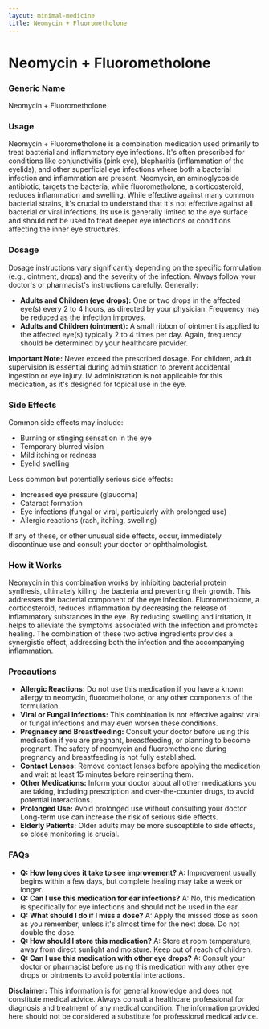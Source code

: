 ```yaml
---
layout: minimal-medicine
title: Neomycin + Fluorometholone
---
```


# Neomycin + Fluorometholone
### Generic Name
Neomycin + Fluorometholone

### Usage
Neomycin + Fluorometholone is a combination medication used primarily to treat bacterial and inflammatory eye infections.  It's often prescribed for conditions like conjunctivitis (pink eye), blepharitis (inflammation of the eyelids), and other superficial eye infections where both a bacterial infection and inflammation are present. Neomycin, an aminoglycoside antibiotic, targets the bacteria, while fluorometholone, a corticosteroid, reduces inflammation and swelling.  While effective against many common bacterial strains, it's crucial to understand that it's not effective against all bacterial or viral infections.  Its use is generally limited to the eye surface and should not be used to treat deeper eye infections or conditions affecting the inner eye structures.

### Dosage
Dosage instructions vary significantly depending on the specific formulation (e.g., ointment, drops) and the severity of the infection.  Always follow your doctor's or pharmacist's instructions carefully.  Generally:

* **Adults and Children (eye drops):**  One or two drops in the affected eye(s) every 2 to 4 hours, as directed by your physician.  Frequency may be reduced as the infection improves.
* **Adults and Children (ointment):** A small ribbon of ointment is applied to the affected eye(s) typically 2 to 4 times per day.  Again, frequency should be determined by your healthcare provider.

**Important Note:** Never exceed the prescribed dosage.  For children, adult supervision is essential during administration to prevent accidental ingestion or eye injury.  IV administration is not applicable for this medication, as it's designed for topical use in the eye.


### Side Effects
Common side effects may include:

* Burning or stinging sensation in the eye
* Temporary blurred vision
* Mild itching or redness
* Eyelid swelling

Less common but potentially serious side effects:

* Increased eye pressure (glaucoma)
* Cataract formation
* Eye infections (fungal or viral, particularly with prolonged use)
* Allergic reactions (rash, itching, swelling)


If any of these, or other unusual side effects, occur, immediately discontinue use and consult your doctor or ophthalmologist.


### How it Works
Neomycin in this combination works by inhibiting bacterial protein synthesis, ultimately killing the bacteria and preventing their growth.  This addresses the bacterial component of the eye infection. Fluorometholone, a corticosteroid, reduces inflammation by decreasing the release of inflammatory substances in the eye. By reducing swelling and irritation, it helps to alleviate the symptoms associated with the infection and promotes healing.  The combination of these two active ingredients provides a synergistic effect, addressing both the infection and the accompanying inflammation.


### Precautions
* **Allergic Reactions:** Do not use this medication if you have a known allergy to neomycin, fluorometholone, or any other components of the formulation.
* **Viral or Fungal Infections:** This combination is not effective against viral or fungal infections and may even worsen these conditions.
* **Pregnancy and Breastfeeding:**  Consult your doctor before using this medication if you are pregnant, breastfeeding, or planning to become pregnant. The safety of neomycin and fluorometholone during pregnancy and breastfeeding is not fully established.
* **Contact Lenses:** Remove contact lenses before applying the medication and wait at least 15 minutes before reinserting them.
* **Other Medications:** Inform your doctor about all other medications you are taking, including prescription and over-the-counter drugs, to avoid potential interactions.
* **Prolonged Use:**  Avoid prolonged use without consulting your doctor. Long-term use can increase the risk of serious side effects.
* **Elderly Patients:** Older adults may be more susceptible to side effects, so close monitoring is crucial.



### FAQs

* **Q: How long does it take to see improvement?** A: Improvement usually begins within a few days, but complete healing may take a week or longer.
* **Q: Can I use this medication for ear infections?** A: No, this medication is specifically for eye infections and should not be used in the ear.
* **Q: What should I do if I miss a dose?** A: Apply the missed dose as soon as you remember, unless it's almost time for the next dose.  Do not double the dose.
* **Q: How should I store this medication?** A: Store at room temperature, away from direct sunlight and moisture. Keep out of reach of children.
* **Q: Can I use this medication with other eye drops?** A: Consult your doctor or pharmacist before using this medication with any other eye drops or ointments to avoid potential interactions.


**Disclaimer:** This information is for general knowledge and does not constitute medical advice. Always consult a healthcare professional for diagnosis and treatment of any medical condition.  The information provided here should not be considered a substitute for professional medical advice.
